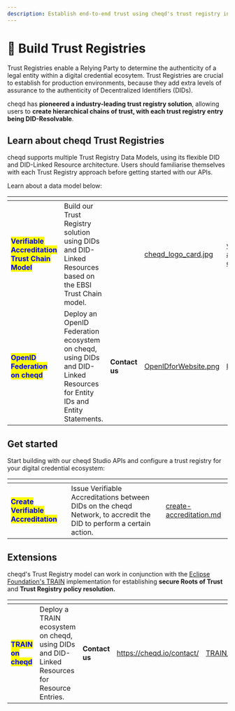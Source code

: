 ```yaml
---
description: Establish end-to-end trust using cheqd's trust registry infrastructure
---
```


# 🤝 Build Trust Registries

Trust Registries enable a Relying Party to determine the authenticity of a legal entity within a digital credential ecosytem. Trust Registries are crucial to establish for production environments, because they add extra levels of assurance to the authenticity of Decentralized Identifiers (DIDs).&#x20;

cheqd has **pioneered a industry-leading trust registry solution**, allowing users to **create hierarchical chains of trust, with each trust registry entry being DID-Resolvable**.

## Learn about cheqd Trust Registries

cheqd supports multiple Trust Registry Data Models, using its flexible DID and DID-Linked Resource architecture. Users should familiarise themselves with each Trust Registry approach before getting started with our APIs.&#x20;

Learn about a data model below:

<table data-card-size="large" data-view="cards"><thead><tr><th></th><th></th><th></th><th data-hidden data-card-cover data-type="files"></th><th data-hidden data-card-target data-type="content-ref"></th></tr></thead><tbody><tr><td><mark style="color:blue;"><strong>Verifiable Accreditation Trust Chain Model</strong></mark></td><td>Build our Trust Registry solution using DIDs and DID-Linked Resources based on the EBSI Trust Chain model.</td><td></td><td><a href="../../.gitbook/assets/cheqd_logo_card.jpg">cheqd_logo_card.jpg</a></td><td><a href="verifiable-accreditation-trust-chain-model.md">verifiable-accreditation-trust-chain-model.md</a></td></tr><tr><td><mark style="color:blue;"><strong>OpenID Federation on cheqd</strong></mark></td><td>Deploy an OpenID Federation ecosystem on cheqd, using DIDs and DID-Linked Resources for Entity IDs and Entity Statements.</td><td><strong>Contact us</strong></td><td><a href="../../.gitbook/assets/OpenIDforWebsite.png">OpenIDforWebsite.png</a></td><td><a href="https://cheqd.io/contact/">https://cheqd.io/contact/</a></td></tr></tbody></table>

## Get started

Start building with our cheqd Studio APIs and configure a trust registry for your digital credential ecosystem:

<table data-card-size="large" data-view="cards"><thead><tr><th></th><th></th><th data-hidden data-card-target data-type="content-ref"></th></tr></thead><tbody><tr><td><mark style="color:blue;"><strong>Create Verifiable Accreditation</strong></mark></td><td>Issue Verifiable Accreditations between DIDs on the cheqd Network, to accredit the DID to perform a certain action.</td><td><a href="create-accreditation.md">create-accreditation.md</a></td></tr></tbody></table>

## Extensions

cheqd's Trust Registry model can work in conjunction with the [Eclipse Foundation's TRAIN](https://gitlab.eclipse.org/eclipse/xfsc/train/TRAIN-Documentation) implementation for establishing **secure Roots of Trust** and **Trust Registry policy resolution.**

<table data-card-size="large" data-view="cards"><thead><tr><th></th><th></th><th></th><th data-hidden data-card-target data-type="content-ref"></th><th data-hidden data-card-cover data-type="files"></th></tr></thead><tbody><tr><td><mark style="color:blue;"><strong>TRAIN on cheqd</strong></mark></td><td>Deploy a TRAIN ecosystem on cheqd, using DIDs and DID-Linked Resources for Resource Entries.</td><td><strong>Contact us</strong></td><td><a href="https://cheqd.io/contact/">https://cheqd.io/contact/</a></td><td><a href="../../.gitbook/assets/TRAIN_for_website.png">TRAIN_for_website.png</a></td></tr></tbody></table>

